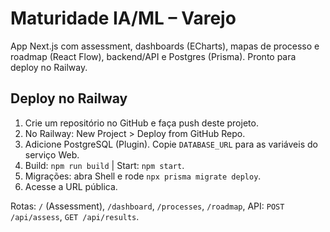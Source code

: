 
# Maturidade IA/ML – Varejo

App Next.js com assessment, dashboards (ECharts), mapas de processo e roadmap (React Flow), backend/API e Postgres (Prisma). Pronto para deploy no Railway.

## Deploy no Railway
1. Crie um repositório no GitHub e faça push deste projeto.
2. No Railway: New Project > Deploy from GitHub Repo.
3. Adicione PostgreSQL (Plugin). Copie `DATABASE_URL` para as variáveis do serviço Web.
4. Build: `npm run build` | Start: `npm start`.
5. Migrações: abra Shell e rode `npx prisma migrate deploy`.
6. Acesse a URL pública.

Rotas: `/` (Assessment), `/dashboard`, `/processes`, `/roadmap`, API: `POST /api/assess`, `GET /api/results`.
